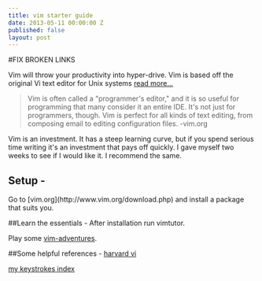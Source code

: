 ```yaml
---
title: vim starter guide
date: 2013-05-11 00:00:00 Z
published: false
layout: post
---
```


#FIX BROKEN LINKS

Vim will throw your productivity into hyper-drive. Vim is based off the original Vi text editor for Unix systems [read more...](http://web.cecs.pdx.edu/~kirkenda/joy84.html "interview with author Bill Joy")

>Vim is often called a "programmer's editor," and it is so useful for programming that many consider it an entire IDE. It's not just for programmers, though. Vim is perfect for all kinds of text editing, from composing email to editing configuration files.
-vim.org</span>

Vim is an investment. It has a steep learning curve, but if you spend serious time writing it's an investment that pays off quickly. I gave myself two weeks to see if I would like it. I recommend the same.

<h2 class="close clickable">Setup <span>-</span></h2>
Go to [vim.org](http://www.vim.org/download.php) and install a package that suits you.

##Learn the essentials <span class="close clickable">-</span> 
After installation run vimtutor. 

Play some [vim-adventures](http://vim-adventures.com/).

##Some helpful references <span class="close clickable">-</span>
[harvard vi](http://hea-www.harvard.edu/~fine/Tech/vi.html)

[my keystrokes index](/2013/05/12/vim-keyboard-index/)

